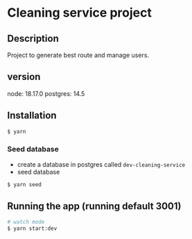 # Cleaning service project

## Description

Project to generate best route and manage users.

## version

node: 18.17.0
postgres: 14.5

## Installation

```bash
$ yarn
```

### Seed database

- create a database in postgres called `dev-cleaning-service`
- seed database

```bash
$ yarn seed
```

## Running the app (running default 3001)

```bash
# watch mode
$ yarn start:dev
```
